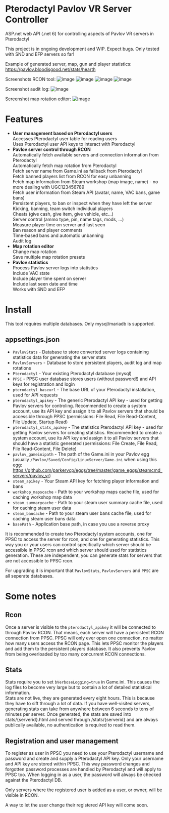 # Pterodactyl Pavlov VR Server Controller

ASP.net web API (.net 6) for controlling aspects of Pavlov VR servers in Pterodactyl

This project is in ongoing development and WIP. Expect bugs. Only tested with SND and EFP servers so far!

Example of generated server, map, gun and player statistics: https://pavlov.bloodisgood.net/stats/hearth

Screenshots RCON tool:
![image](https://user-images.githubusercontent.com/51454971/207735949-8b683379-bfce-4e0d-a8ba-a9e38a59b5ca.png)
![image](https://user-images.githubusercontent.com/51454971/207370777-2a82d388-e559-4b3f-bd51-60cf268e6f56.png)
![image](https://user-images.githubusercontent.com/51454971/207370942-1db451c3-c9ba-4c65-ac33-eb622347433b.png)
![image](https://user-images.githubusercontent.com/51454971/207371400-bacc1678-c265-49dc-93d8-a50d97a7dacb.png)

Screenshot audit log:
![image](https://user-images.githubusercontent.com/51454971/207370120-c13f4af1-d1eb-46b7-92ea-b19e116fe4a7.png)

Screenshot map rotation editor:
![image](https://user-images.githubusercontent.com/51454971/207660927-0e74fd44-1b97-4d81-91ed-545c0cf7bfea.png)

# Features

- **User management based on Pterodactyl users**  
  Accesses Pterodactyl user table for reading users    
  Uses Pterodactyl user API keys to interact with Pterodactyl    
- **Pavlov server control through RCON**  
  Automatically fetch available servers and connection information from Pterodactyl    
  Automatically fetch map rotation from Pterodactyl  
  Fetch server name from Game.ini as fallback from Pterodactyl  
  Fetch banned players list from RCON for easy unbanning  
  Fetch map information from Steam workshop (map image, name) - no more dealing with UGC123456789  
  Fetch user information from Steam API (avatar, name, VAC bans, game bans)  
  Persistent players, to ban or inspect when they have left the server  
  Kicking, banning, team switch individual players  
  Cheats (give cash, give item, give vehicle, etc...)  
  Server control (ammo type, pin, name tags, mods, ...)  
  Measure player time on server and last seen  
  Ban reason and player comments  
  Time-based bans and automatic unbanning  
  Audit log
- **Map rotation editor**  
  Change map rotation  
  Save multiple map rotation presets
- **Pavlov statistics**  
  Process Pavlov server logs into statistics  
  Include VAC state  
  Include player time spent on server  
  Include last seen date and time  
  Works with SND and EFP
  
# Install

This tool requires multiple databases. Only mysql/mariadb is supported.

## appsettings.json
- `PavlovStats` - Database to store converted server logs containing statistics data for generating the server stats
- `PavlovServers` - Database to store persistent players, audit log and map rotations
- `Pterodactyl` - Your existing Pterodactyl database (mysql)
- `PPSC` - PPSC user database stores users (without password!) and API keys for registration and login
- `pterodactyl_baseurl` - The base URL of your Pterodactyl installation, used for API requests
- `pterodactyl_apikey` - The generic Pterodactyl API key - used for getting Pavlov servers for controling. Recommended to create a system account, use its API key and assign it to all Pavlov servers that should be accessible through PPSC (permissions: File Read, File Read-Content, File Update, Startup Read)
- `pterodactyl_stats_apikey` - The statistics Pterodactyl API key - used for getting Pavlov servers for creating statistics. Recommended to create a system account, use its API key and assign it to all Pavlov servers that should have a statistic generated (permissions: File Create, File Read, File Read-Content, File Delete)
- `pavlov_gameinipath` - The path of the Game.ini in your Pavlov egg (usually `/Pavlov/Saved/Config/LinuxServer/Game.ini` when using this egg: https://github.com/parkervcp/eggs/tree/master/game_eggs/steamcmd_servers/pavlov_vr)
- `steam_apikey` - Your Steam API key for fetching player information and bans
- `workshop_mapscache` - Path to your workshop maps cache file, used for caching workshop map data
- `steam_summarycache` - Path to your steam user summary cache file, used for caching steam user data
- `steam_bancache` - Path to your steam user bans cache file, used for caching steam user bans data
- `basePath` - Application base path, in case you use a reverse proxy

It is recommended to create two Pterodactyl system accounts, one for PPSC to access the server for rcon, and one for generating statistics. This way you or your users can control specifically which server should be accessible in PPSC rcon and which server should used for statistics generation. These are independent, you can generate stats for servers that are not accessible to PPSC rcon.

For upgrading it is important that `PavlovStats`, `PavlovServers` and `PPSC` are all seperate databases.

# Some notes

## Rcon
Once a server is visible to the `pterodactyl_apikey` it will be connected to through Pavlov RCON. That means, each server will have a persistent RCON connection from PPSC. PPSC will only ever open one connection, no matter how many users access the RCON page. This lets PPSC monitor the players and add them to the persistent players database. It also prevents Pavlov from being overloaded by too many concurrent RCON connections.

## Stats
Stats require you to set `bVerboseLogging=true` in Game.ini. This causes the log files to become very large but to contain a lot of detailed statistical information.  
Stats are not live, they are generated every eight hours. This is because they have to sift through a lot of data. If you have well-visited servers, generating stats can take from anywhere between 6 seconds to tens of minutes per server. Once generated, the stats are saved into stats/{serverid}.html and served through /stats/{serverid} and are always publically available, no authentication is required to read them.

## Registration and user management
To register as user in PPSC you need to use your Pterodactyl username and password and create and supply a Pterodactyl API key. Only your username and API key are stored within PPSC. This way password changes and forgotten password processes are handled by Pterodactyl and will apply to PPSC too. When logging in as a user, the password will always be checked against the Pterodactyl DB.

Only servers where the registered user is added as a user, or owner, will be visible in RCON.

A way to let the user change their registered API key will come soon.
